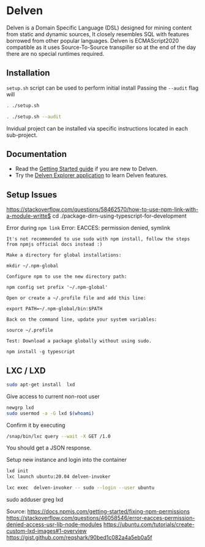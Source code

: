 # Delven

Delven is a Domain Specific Language (DSL) designed for mining content from static and dynamic sources, It closely resembles SQL with features borrowed from other popular languages. Delven is ECMAScript2020 compatible as it uses Source-To-Source transpiller so at the end of the day there are no special runtimes required.


Installation
----------------

`setup.sh` script can be used to perform initial install
Passing the `--audit` flag will

```bash
. ./setup.sh

. ./setup.sh --audit
```

Invidual project can be installed via specific instructions located in each sub-project.


Documentation
----------------

* Read the [Getting Started guide][1] if you are new to Delven.
* Try the [Delven Explorer application][2] to learn Delven features.



Setup Issues
--------------


https://stackoverflow.com/questions/58462570/how-to-use-npm-link-with-a-module-writte$ cd ./package-dirn-using-typescript-for-development


Error during `npm link`
Error: EACCES: permission denied, symlink

```
It's not recommended to use sudo with npm install, follow the steps from npmjs official docs instead :)

Make a directory for global installations:

mkdir ~/.npm-global

Configure npm to use the new directory path:

npm config set prefix '~/.npm-global'

Open or create a ~/.profile file and add this line:

export PATH=~/.npm-global/bin:$PATH

Back on the command line, update your system variables:

source ~/.profile

Test: Download a package globally without using sudo.

npm install -g typescript
```

## LXC / LXD

```bash
sudo apt-get install  lxd
```

Give access to current non-root user

```bash
newgrp lxd
sudo usermod -a -G lxd $(whoami)
```

Confirm it by executing

```bash
/snap/bin/lxc query --wait -X GET /1.0
```
You should get a JSON response.


Setup new instance and login into the container

```bash
lxd init
lxc launch ubuntu:20.04 delven-invoker

lxc exec  delven-invoker -- sudo --login --user ubuntu
```


 sudo adduser greg lxd


Source:
https://docs.npmjs.com/getting-started/fixing-npm-permissions
https://stackoverflow.com/questions/46058546/error-eacces-permission-denied-access-usr-lib-node-modules
https://ubuntu.com/tutorials/create-custom-lxd-images#1-overview
https://gist.github.com/reqshark/90bed1c082a4a5eb0a5f


[1]: https://docs.delven.io
[2]: https://delven.io
